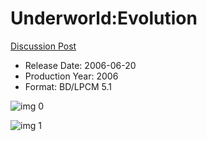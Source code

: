 # Underworld:Evolution

[Discussion Post](https://www.avsforum.com/threads/bass-eq-for-filtered-movies.2995212/post-58304484)

* Release Date: 2006-06-20
* Production Year: 2006
* Format: BD/LPCM 5.1

![img 0](https://i.imgur.com/v4EDJQ7.jpg)

![img 1](https://i.imgur.com/Nk5NIu9.png)

